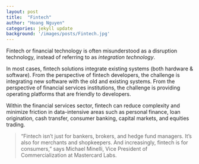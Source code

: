 ```yaml
---
layout: post
title:  "Fintech"
author: "Hoang Nguyen"
categories: jekyll update
background: '/images/posts/Fintech.jpg'
---
```


<!-- <img src="/images/posts/Fintech.jpg" alt="Drawing" style="width: 700px; height:300"/> -->
Fintech or financial technology is often misunderstood as a disruption technology, instead of referring to as <em>integration technology</em>.

In most cases, fintech solutions integrate existing systems (both hardware & software). From the perspective of fintech developers, the challenge is integrating new software with the old and existing systems. From the perspective of financial services institutions, the challenge is providing operating platforms that are friendly to developers.

Within the financial services sector, fintech can reduce complexity and minimize friction in data-intensive areas such as personal finance, loan origination, cash transfer, consumer banking, capital markets, and equities trading.

>“Fintech isn’t just for bankers, brokers, and hedge fund managers. It’s also for merchants and shopkeepers. And increasingly, fintech is for consumers,” says Michael Minelli, Vice President of Commercialization at Mastercard Labs.


